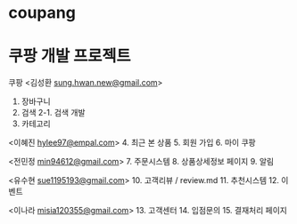 # coupang
# 쿠팡 개발 프로젝트

쿠팡
<김성환 <sung.hwan.new@gmail.com>>
1. 장바구니
2. 검색
 2-1. 검색 개발
3. 카테고리

<이혜진 <hylee97@empal.com>>
4. 최근 본 상품
5. 회원 가입
6. 마이 쿠팡

<전민정 <min94612@gmail.com>>
7. 주문시스템
8. 상품상세정보 페이지
9. 알림

<유수현 <sue1195193@gmail.com>>
10. 고객리뷰 / review.md
11. 추천시스템
12. 이벤트

<이나라 <misia120355@gmail.com>>
13. 고객센터
14. 입점문의
15. 결재처리 페이지
